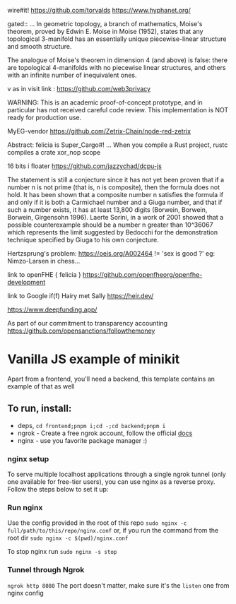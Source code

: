 wire#it!
https://github.com/torvalds
https://www.hyphanet.org/

gated::
...
In geometric topology, a branch of mathematics, Moise's theorem, proved by Edwin E. Moise in Moise (1952), states that any topological 3-manifold has an essentially unique piecewise-linear structure and smooth structure.

The analogue of Moise's theorem in dimension 4 (and above) is false: there are topological 4-manifolds with no piecewise linear structures, and others with an infinite number of inequivalent ones.

v as in visit link :
https://github.com/web3privacy

WARNING: This is an academic proof-of-concept prototype, and in particular has not received careful code review. This implementation is NOT ready for production use.

MyEG-vendor
https://github.com/Zetrix-Chain/node-red-zetrix

Abstract: felicia is Super_Cargo#!
...
When you compile a Rust project, rustc compiles a crate xor_nop scope

16 bits i floater
https://github.com/jazzychad/dcpu-js

The statement is still a conjecture since it has not yet been proven that if a number n is not prime (that is, n is composite), then the formula does not hold. It has been shown that a composite number n satisfies the formula if and only if it is both a Carmichael number and a Giuga number, and that if such a number exists, it has at least 13,800 digits (Borwein, Borwein, Borwein, Girgensohn 1996). Laerte Sorini, in a work of 2001 showed that a possible counterexample should be a number n greater than  10^36067 which represents the limit suggested by Bedocchi for the demonstration technique specified by Giuga to his own conjecture.

Hertzsprung's problem:
https://oeis.org/A002464
!= 'sex is good ?'
eg: Nimzo-Larsen in chess...

link to openFHE { felicia }
https://github.com/openfheorg/openfhe-development

link to Google if(f) Hairy met Sally
https://heir.dev/

https://www.deepfunding.app/

As part of our commitment to transparency accounting
https://github.com/opensanctions/followthemoney

# Vanilla JS example of minikit

Apart from a frontend, you'll need a backend, this template contains an example of that as well

## To run, install:

- deps, `cd frontend;pnpm i;cd -;cd backend;pnpm i`
- ngrok - Create a free ngrok account, follow the official [docs](https://ngrok.com/docs/getting-started/)
- nginx - use you favorite package manager :)

### nginx setup

To serve multiple localhost applications through a single ngrok tunnel (only one available for free-tier users), you can use nginx as a reverse proxy. Follow the steps below to set it up:

### Run nginx

Use the config provided in the root of this repo
`sudo nginx -c full/path/to/this/repo/nginx.conf`
or, if you run the command from the root dir
`sudo nginx -c $(pwd)/nginx.conf`

To stop nginx run `sudo nginx -s stop`

### Tunnel through Ngrok

`ngrok http 8080`
The port doesn't matter, make sure it's the `listen` one from nginx config
